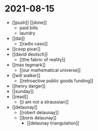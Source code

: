 # 2021-08-15

- [[push]] [[done]]
  - paid bills
  - laundry
- [[dai]]
  - [[radio caso]]
- [[coop pixar]]
- [[david deutsch]]
  - [[the fabric of reality]]
- [[max tegmark]]
  - [[our mathematical universe]]
- [[will walker]]
  - [[retroactive public goods funding]]
- [[henry darger]]
- [[sunday]]
- [[read]]
  - [[i am not a straussian]]
- [[delaunay]]
  - [[robert delaunay]]
  - [[boris delaunay]]
    - [[delaunay triangulation]]